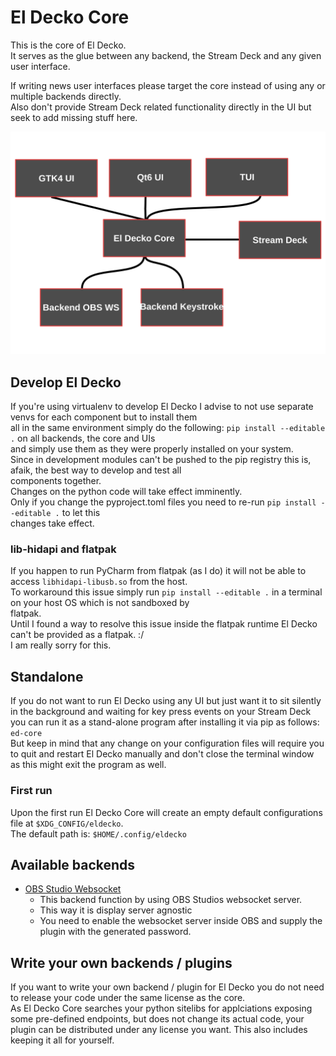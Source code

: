 # El Decko Core
This is the core of El Decko.  
It serves as the glue between any backend, the Stream Deck  and any given user interface.

If writing news user interfaces please target the core instead of using any or multiple backends directly.  
Also don't provide Stream Deck related functionality directly in the UI but seek to add missing stuff here.

![El Decko concept](examples/el_decko_concept.svg "El Decko concept")

## Develop El Decko
If you're using virtualenv to develop El Decko I advise to not use separate venvs for each component but to install them  
all in the same environment simply do the following: `pip install --editable .` on all backends, the core and UIs  
and simply use them as they were properly installed on your system.  
Since in development modules can't be pushed to the pip registry this is, afaik, the best way to develop and test all  
components together.  
Changes on the python code will take effect imminently.  
Only if you change the pyproject.toml files you need to re-run `pip install --editable .` to let this  
changes take effect.

### lib-hidapi and flatpak
If you happen to run PyCharm from flatpak (as I do) it will not be able to access `libhidapi-libusb.so` from the host.  
To workaround this issue simply run `pip install --editable .` in a terminal on your host OS which is not sandboxed by  
flatpak.  
Until I found a way to resolve this issue inside the flatpak runtime El Decko can't be provided as a flatpak. :/  
I am really sorry for this.

## Standalone
If you do not want to run El Decko using any UI but just want it to sit silently in the background and waiting for key press events on your Stream Deck you can run it as a stand-alone program after installing it via pip as follows: `ed-core`  
But keep in mind that any change on your configuration files will require you to quit and restart El Decko manually and don't close the terminal window as this might exit the program as well.  

### First run
Upon the first run El Decko Core will create an empty default configurations file at `$XDG_CONFIG/eldecko`.  
The default path is: `$HOME/.config/eldecko`

## Available backends
- [OBS Studio Websocket](https://github.com/Z-Ray-Entertainment/el_decko_backend_obs_ws)
  * This backend function by using OBS Studios websocket server.
  * This way it is display server agnostic
  * You need to enable the websocket server inside OBS and supply the plugin with the generated password.
  
## Write your own backends / plugins
If you want to write your own backend / plugin for El Decko you do not need to release your code under the same license as the core.  
As El Decko Core searches your python sitelibs for applciations exposing some pre-defined endpoints, but does not change its actual code, your plugin can be distributed under any license you want. This also includes keeping it all for yourself.
